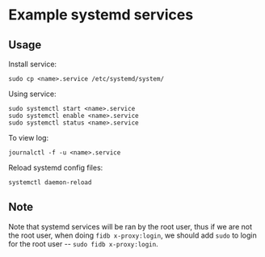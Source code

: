# Example systemd services

## Usage

Install service:

```
sudo cp <name>.service /etc/systemd/system/
```

Using service:

```
sudo systemctl start <name>.service
sudo systemctl enable <name>.service
sudo systemctl status <name>.service
```

To view log:

```
journalctl -f -u <name>.service
```

Reload systemd config files:

```
systemctl daemon-reload
```

## Note

Note that systemd services will be ran by the root user,
thus if we are not the root user,
when doing `fidb x-proxy:login`,
we should add `sudo` to login for the root user
-- `sudo fidb x-proxy:login`.
